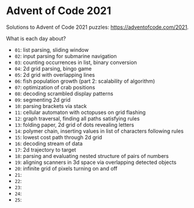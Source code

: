 # Advent of Code 2021

Solutions to Advent of Code 2021 puzzles: https://adventofcode.com/2021.

What is each day about?
- `01`: list parsing, sliding window
- `02`: input parsing for submarine navigation
- `03`: counting occurrences in list, binary conversion
- `04`: 2d grid parsing, bingo game
- `05`: 2d grid with overlapping lines
- `06`: fish population growth (part 2: scalability of algorithm)
- `07`: optimization of crab positions
- `08`: decoding scrambled display patterns
- `09`: segmenting 2d grid
- `10`: parsing brackets via stack
- `11`: cellular automaton with octopuses on grid flashing
- `12`: graph traversal, finding all paths satisfying rules
- `13`: folding paper, 2d grid of dots revealing letters
- `14`: polymer chain, inserting values in list of characters following rules
- `15`: lowest cost path through 2d grid
- `16`: decoding stream of data
- `17`: 2d trajectory to target
- `18`: parsing and evaluating nested structure of pairs of numbers
- `19`: aligning scanners in 3d space via overlapping detected objects
- `20`: infinite grid of pixels turning on and off
- `21`:
- `22`:
- `23`:
- `24`:
- `25`:
